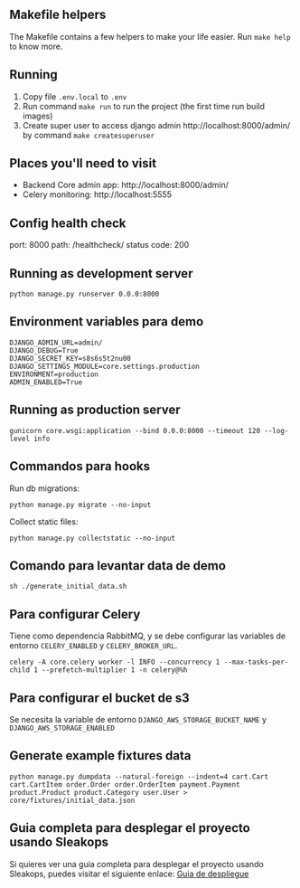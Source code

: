 ## Makefile helpers

The Makefile contains a few helpers to make your life easier. Run `make help` to know more.


## Running

1. Copy file `.env.local` to `.env`
2. Run command `make run` to run the project (the first time run build images)
3. Create super user to access django admin http://localhost:8000/admin/ by command `make createsuperuser`


## Places you'll need to visit

- Backend Core admin app: http://localhost:8000/admin/
- Celery monitoring: http://localhost:5555


## Config health check

port: 8000
path: /healthcheck/
status code: 200

## Running as development server

```
python manage.py runserver 0.0.0:8000
```


## Environment variables para demo

```
DJANGO_ADMIN_URL=admin/
DJANGO_DEBUG=True
DJANGO_SECRET_KEY=s8s6s5t2nu00
DJANGO_SETTINGS_MODULE=core.settings.production
ENVIRONMENT=production
ADMIN_ENABLED=True
```


## Running as production server

```
gunicorn core.wsgi:application --bind 0.0.0:8000 --timeout 120 --log-level info
```


## Commandos para hooks


Run db migrations: 

```
python manage.py migrate --no-input
```


Collect static files:

```
python manage.py collectstatic --no-input
```


## Comando para levantar data de demo 

```
sh ./generate_initial_data.sh
```


## Para configurar Celery 

Tiene como dependencia RabbitMQ, y se debe configurar las variables de entorno `CELERY_ENABLED` y `CELERY_BROKER_URL`.

```
celery -A core.celery worker -l INFO --concurrency 1 --max-tasks-per-child 1 --prefetch-multiplier 1 -n celery@%h
```


## Para configurar el bucket de s3

Se necesita la variable de entorno `DJANGO_AWS_STORAGE_BUCKET_NAME` y `DJANGO_AWS_STORAGE_ENABLED`



## Generate example fixtures data

```
python manage.py dumpdata --natural-foreign --indent=4 cart.Cart cart.CartItem order.Order order.OrderItem payment.Payment product.Product product.Category user.User > core/fixtures/initial_data.json
```

## Guia completa para desplegar el proyecto usando Sleakops

Si quieres ver una guia completa para desplegar el proyecto usando Sleakops, puedes visitar el siguiente enlace:
[Guia de despliegue](https://docs.sleakops.com/es/quickstart/django_celery)